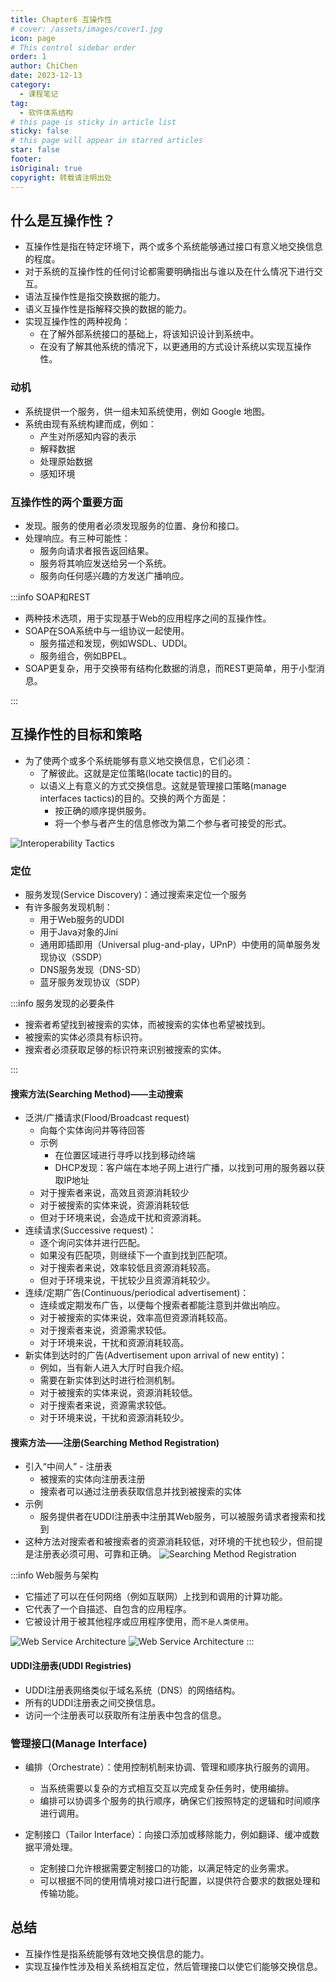 ```yaml
---
title: Chapter6 互操作性
# cover: /assets/images/cover1.jpg
icon: page
# This control sidebar order
order: 1
author: ChiChen
date: 2023-12-13
category:
  - 课程笔记
tag:
  - 软件体系结构
# this page is sticky in article list
sticky: false
# this page will appear in starred articles
star: false
footer: 
isOriginal: true
copyright: 转载请注明出处
---
```


## 什么是互操作性？

- 互操作性是指在特定环境下，两个或多个系统能够通过接口有意义地交换信息的程度。
- 对于系统的互操作性的任何讨论都需要明确指出与谁以及在什么情况下进行交互。
- 语法互操作性是指交换数据的能力。
- 语义互操作性是指解释交换的数据的能力。
- 实现互操作性的两种视角：
  - 在了解外部系统接口的基础上，将该知识设计到系统中。
  - 在没有了解其他系统的情况下，以更通用的方式设计系统以实现互操作性。

### 动机

- 系统提供一个服务，供一组未知系统使用，例如 Google 地图。
- 系统由现有系统构建而成，例如：
  - 产生对所感知内容的表示
  - 解释数据
  - 处理原始数据
  - 感知环境

### 互操作性的两个重要方面

- 发现。服务的使用者必须发现服务的位置、身份和接口。
- 处理响应。有三种可能性：
  - 服务向请求者报告返回结果。
  - 服务将其响应发送给另一个系统。
  - 服务向任何感兴趣的方发送广播响应。

:::info SOAP和REST

- 两种技术选项，用于实现基于Web的应用程序之间的互操作性。
- SOAP在SOA系统中与一组协议一起使用。
  - 服务描述和发现，例如WSDL、UDDI。
  - 服务组合，例如BPEL。
- SOAP更复杂，用于交换带有结构化数据的消息，而REST更简单，用于小型消息。

:::

## 互操作性的目标和策略

- 为了使两个或多个系统能够有意义地交换信息，它们必须：
  - 了解彼此。这就是定位策略(locate tactic)的目的。
  - 以语义上有意义的方式交换信息。这就是管理接口策略(manage interfaces tactics)的目的。交换的两个方面是：
    - 按正确的顺序提供服务。
    - 将一个参与者产生的信息修改为第二个参与者可接受的形式。

![Interoperability Tactics](images/Chapter6互操作性/image.png)

### 定位

- 服务发现(Service Discovery)：通过搜索来定位一个服务
- 有许多服务发现机制：
  - 用于Web服务的UDDI
  - 用于Java对象的Jini
  - 通用即插即用（Universal plug-and-play，UPnP）中使用的简单服务发现协议（SSDP）
  - DNS服务发现（DNS-SD）
  - 蓝牙服务发现协议（SDP）

:::info 服务发现的必要条件

- 搜索者希望找到被搜索的实体，而被搜索的实体也希望被找到。
- 被搜索的实体必须具有标识符。
- 搜索者必须获取足够的标识符来识别被搜索的实体。

:::

#### 搜索方法(Searching Method)——主动搜索

- 泛洪/广播请求(Flood/Broadcast request)
  - 向每个实体询问并等待回答
  - 示例
    - 在位置区域进行寻呼以找到移动终端
    - DHCP发现：客户端在本地子网上进行广播，以找到可用的服务器以获取IP地址
  - 对于搜索者来说，高效且资源消耗较少
  - 对于被搜索的实体来说，资源消耗较低
  - 但对于环境来说，会造成干扰和资源消耗。
- 连续请求(Successive request)：
  - 逐个询问实体并进行匹配。
  - 如果没有匹配项，则继续下一个直到找到匹配项。
  - 对于搜索者来说，效率较低且资源消耗较高。
  - 但对于环境来说，干扰较少且资源消耗较少。
- 连续/定期广告(Continuous/periodical advertisement)：
  - 连续或定期发布广告，以便每个搜索者都能注意到并做出响应。
  - 对于被搜索的实体来说，效率高但资源消耗较高。
  - 对于搜索者来说，资源需求较低。
  - 对于环境来说，干扰和资源消耗较高。
- 新实体到达时的广告(Advertisement upon arrival of new entity)：
  - 例如，当有新人进入大厅时自我介绍。
  - 需要在新实体到达时进行检测机制。
  - 对于被搜索的实体来说，资源消耗较低。
  - 对于搜索者来说，资源需求较低。
  - 对于环境来说，干扰和资源消耗较少。

#### 搜索方法——注册(Searching Method Registration)

- 引入“中间人” - 注册表
  - 被搜索的实体向注册表注册
  - 搜索者可以通过注册表获取信息并找到被搜索的实体
- 示例
  - 服务提供者在UDDI注册表中注册其Web服务，可以被服务请求者搜索和找到
- 这种方法对搜索者和被搜索者的资源消耗较低，对环境的干扰也较少，但前提是注册表必须可用、可靠和正确。
![Searching Method Registration](images/Chapter6互操作性/image-1.png)

:::info Web服务与架构

- 它描述了可以在任何网络（例如互联网）上找到和调用的计算功能。
- 它代表了一个自描述、自包含的应用程序。
- 它被设计用于被其他程序或应用程序使用，而`不是人类使用`。

![Web Service Architecture](images/Chapter6互操作性/image-2.png)
![Web Service Architecture](images/Chapter6互操作性/image-3.png)
:::

#### UDDI注册表(UDDI Registries)

- UDDI注册表网络类似于域名系统（DNS）的网络结构。
- 所有的UDDI注册表之间交换信息。
- 访问一个注册表可以获取所有注册表中包含的信息。

### 管理接口(Manage Interface)

- 编排（Orchestrate）：使用控制机制来协调、管理和顺序执行服务的调用。
  - 当系统需要以复杂的方式相互交互以完成复杂任务时，使用编排。
  - 编排可以协调多个服务的执行顺序，确保它们按照特定的逻辑和时间顺序进行调用。

- 定制接口（Tailor Interface）：向接口添加或移除能力，例如翻译、缓冲或数据平滑处理。
  - 定制接口允许根据需要定制接口的功能，以满足特定的业务需求。
  - 可以根据不同的使用情境对接口进行配置，以提供符合要求的数据处理和传输功能。

## 总结

- 互操作性是指系统能够有效地交换信息的能力。
- 实现互操作性涉及相关系统相互定位，然后管理接口以使它们能够交换信息。
